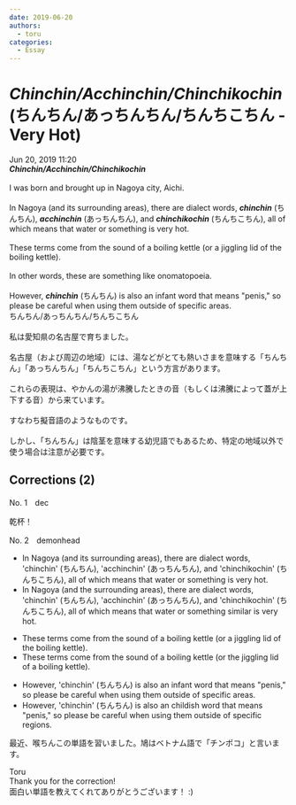 ```yaml
---
date: 2019-06-20
authors:
  - toru
categories:
  - Essay
---
```


<h1 id="subject_show"><strong><em>Chinchin/Acchinchin/Chinchikochin</strong></em> (ちんちん/あっちんちん/ちんちこちん - Very Hot)</h1>
<div class="date">Jun 20, 2019 11:20</div>
<div id="post"><div id="body_show_ori">
<strong><em>Chinchin/Acchinchin/Chinchikochin</strong></em><br/><br/>I was born and brought up in Nagoya city, Aichi.<br/><br/>In Nagoya (and its surrounding areas), there are dialect words, <strong><em>chinchin</em></strong> (ちんちん), <strong><em>acchinchin</em></strong> (あっちんちん), and <strong><em>chinchikochin</em></strong> (ちんちこちん), all of which means that water or something is very hot.<br/><br/>These terms come from the sound of a boiling kettle (or a jiggling lid of the boiling kettle).<br/><br/>In other words, these are something like onomatopoeia.<br/><br/>However, <strong><em>chinchin</em></strong> (ちんちん) is also an infant word that means "penis," so please be careful when using them outside of specific areas.
</div></div>

<!-- more -->

<div id="post_ja"><div id="body_show_mo">
ちんちん/あっちんちん/ちんちこちん<br/><br/>私は愛知県の名古屋で育ちました。<br/><br/>名古屋（および周辺の地域）には、湯などがとても熱いさまを意味する「ちんちん」「あっちんちん」「ちんちこちん」という方言があります。<br/><br/>これらの表現は、やかんの湯が沸騰したときの音（もしくは沸騰によって蓋が上下する音）から来ています。<br/><br/>すなわち擬音語のようなものです。<br/><br/>しかし、「ちんちん」は陰茎を意味する幼児語でもあるため、特定の地域以外で使う場合は注意が必要です。
</div></div>

## Corrections (2)
<div id="block"><div class="first_name"> No. 1　<span class="just_name">dec</span></div><div id="block2">
<p class="comment_small">
 乾杯！
</p>

</div></div>
<div id="block"><div class="first_name"> No. 2　<span class="just_name">demonhead</span></div><div id="block2">
<ul class="correction_field">
<li class="incorrect">In Nagoya (and its surrounding areas), there are dialect words, 'chinchin' (ちんちん), 'acchinchin' (あっちんちん), and 'chinchikochin' (ちんちこちん), all of which means that water or something is very hot.</li>
<li class="corrected correct">
In Nagoya (and the surrounding areas), there are dialect words, 'chinchin' (ちんちん), 'acchinchin' (あっちんちん), and 'chinchikochin' (ちんちこちん), all of which means that water or something similar is very hot.
</li>
</ul>
<ul class="correction_field">
<li class="incorrect">These terms come from the sound of a boiling kettle (or a jiggling lid of the boiling kettle).</li>
<li class="corrected correct">
These terms come from the sound of a boiling kettle (or the jiggling lid of a boiling kettle).
</li>
</ul>
<ul class="correction_field">
<li class="incorrect">However, 'chinchin' (ちんちん) is also an infant word that means "penis," so please be careful when using them outside of specific areas.</li>
<li class="corrected correct">
However, 'chinchin' (ちんちん) is also an childish word that means "penis," so please be careful when using them outside of specific regions.
</li>
</ul>
<p class="comment_small">
 最近、喉ちんこの単語を習いました。鳩はベトナム語で「チンポコ」と言います。
</p>

</div><div class="name"><span class="just_name">Toru</span><br>
Thank you for the correction!<br/>面白い単語を教えてくれてありがとうございます！ :)
</div>
</div>
